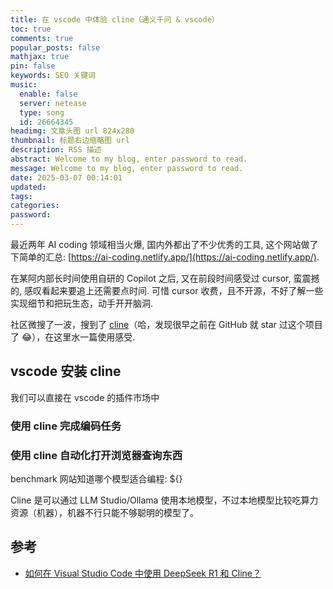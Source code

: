 ```yaml
---
title: 在 vscode 中体验 cline（通义千问 & vscode）
toc: true
comments: true
popular_posts: false
mathjax: true
pin: false
keywords: SEO 关键词
music:
  enable: false
  server: netease
  type: song
  id: 26664345
headimg: 文章头图 url 824x280
thumbnail: 标题右边缩略图 url
description: RSS 描述
abstract: Welcome to my blog, enter password to read.
message: Welcome to my blog, enter password to read.
date: 2025-03-07 00:14:01
updated:
tags:
categories:
password:
---
```


最近两年 AI coding 领域相当火爆, 国内外都出了不少优秀的工具, 这个网站做了下简单的汇总: [https://ai-coding.netlify.app/](https://ai-coding.netlify.app/).

在某阿内部长时间使用自研的 Copilot 之后, 又在前段时间感受过 cursor, 蛮震撼的, 感叹看起来要追上还需要点时间. 可惜 cursor 收费，且不开源，不好了解一些实现细节和把玩生态，动手开开脑洞. 

社区微搜了一波，搜到了 [cline](https://cline.bot/)（哈，发现很早之前在 GitHub 就 star 过这个项目了 😂），在这里水一篇使用感受.

## vscode 安装 cline

我们可以直接在 vscode 的插件市场中

### 使用 cline 完成编码任务

### 使用 cline 自动化打开浏览器查询东西


benchmark 网站知道哪个模型适合编程: ${}

Cline 是可以通过 LLM Studio/Ollama 使用本地模型，不过本地模型比较吃算力资源（机器），机器不行只能不够聪明的模型了。


## 参考

- [如何在 Visual Studio Code 中使用 DeepSeek R1 和 Cline？](https://deepseek.csdn.net/67aefe59382bf816fe975b34.html)